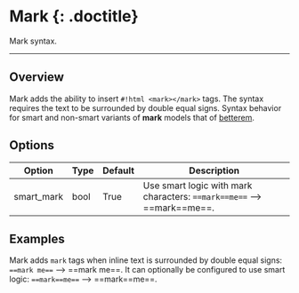 # Mark {: .doctitle}
Mark syntax.

---

## Overview
Mark adds the ability to insert `#!html <mark></mark>` tags.  The syntax requires the text to be surrounded by double equal signs.  Syntax behavior for smart and non-smart variants of **mark** models that of [betterem](betterem.md#differences).

## Options

| Option    | Type | Default | Description |
|-----------|------|---------|-------------|
| smart_mark | bool | True | Use smart logic with mark characters: `==mark==me==` --> ==mark==me==. |

## Examples
Mark adds `mark` tags when inline text is surrounded by double equal signs: `==mark me==` --> ==mark me==.  It can optionally be configured to use smart logic: `==mark==me==` --> ==mark==me==.
